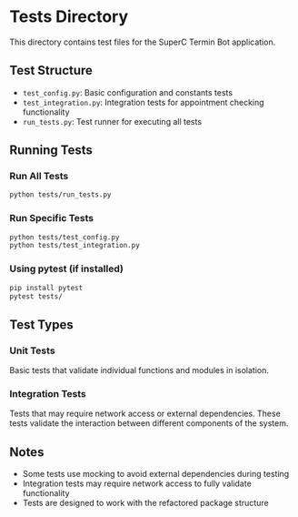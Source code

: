 # Tests Directory

This directory contains test files for the SuperC Termin Bot application.

## Test Structure

- `test_config.py`: Basic configuration and constants tests
- `test_integration.py`: Integration tests for appointment checking functionality  
- `run_tests.py`: Test runner for executing all tests

## Running Tests

### Run All Tests
```bash
python tests/run_tests.py
```

### Run Specific Tests
```bash
python tests/test_config.py
python tests/test_integration.py
```

### Using pytest (if installed)
```bash
pip install pytest
pytest tests/
```

## Test Types

### Unit Tests
Basic tests that validate individual functions and modules in isolation.

### Integration Tests  
Tests that may require network access or external dependencies. These tests validate the interaction between different components of the system.

## Notes

- Some tests use mocking to avoid external dependencies during testing
- Integration tests may require network access to fully validate functionality
- Tests are designed to work with the refactored package structure